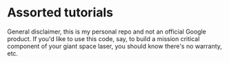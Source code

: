 # Assorted tutorials

General disclaimer, this is my personal repo and not an official Google product. If you'd like to use this code, say, to build a mission critical component of your giant space laser, you should know there's no warranty, etc.
